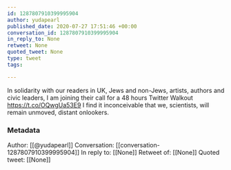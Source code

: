 ```yaml
---
id: 1287807910399995904
author: yudapearl
published_date: 2020-07-27 17:51:46 +00:00
conversation_id: 1287807910399995904
in_reply_to: None
retweet: None
quoted_tweet: None
type: tweet
tags:

---
```


In solidarity with our readers in UK, Jews and non-Jews, artists, authors and civic leaders, I am joining their call for a 48 hours Twitter Walkout
https://t.co/OQwgUa53E9
I find it inconceivable that we, scientists, will remain unmoved, distant onlookers.

### Metadata

Author: [[@yudapearl]]
Conversation: [[conversation-1287807910399995904]]
In reply to: [[None]]
Retweet of: [[None]]
Quoted tweet: [[None]]
